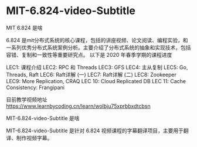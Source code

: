 # MIT-6.824-video-Subtitle

MIT 6.824 是啥

6.824 是mit分布式系统的核心课程，包括的讲座视频、论文阅读、编程实验，和一系列优秀分布式系统案例分析。主要介绍了分布式系统的抽象和实现技术，包括容错、复制和一致性等重要研究点。
以下是 2020 年春季学期的课程进度

LEC1: 课程介绍
LEC2: RPC 和 Threads
LEC3: GFS
LEC4: 主从复制
LEC5: Go, Threads, Raft
LEC6: Raft详解 (一)
LEC7: Raft详解 (二)
LEC8: Zookeeper
LEC9: More Replication, CRAQ
LEC 10: Cloud Replicated DB
LEC 11: Cache Consistency: Frangipani

目前教学视频地址
https://www.learnbycoding.cn/learn/wolbju75xprbbxdtcbsn

MIT-6.824-video-Subtitle 是啥

MIT-6.824-video-Subtitle 是针对 6.824 视频课程的字幕翻译项目，主要用于翻译、制作视频字幕。



